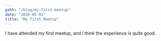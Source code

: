 ```yaml
---
path: "/blog/my-first-meetup"
date: "2018-05-01"
title: "My first Meetup"
---
```


I have attended my first meetup, and I think the experience is quite good.
